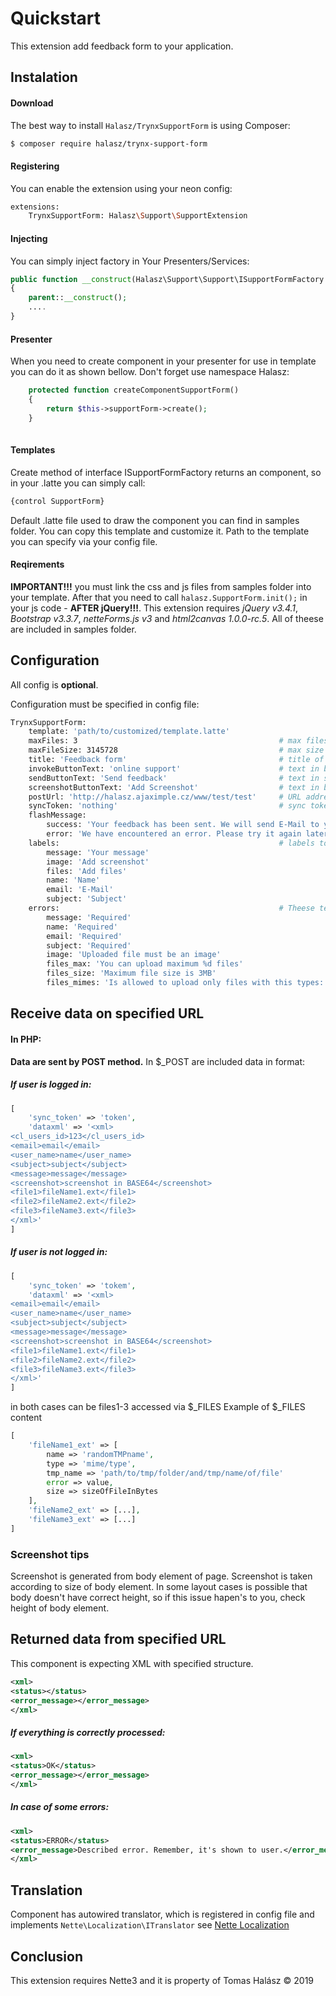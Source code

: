 # Quickstart
This extension add feedback form to your application.

## Instalation
#### Download
The best way to install `Halasz/TrynxSupportForm` is using Composer:
```sh
$ composer require halasz/trynx-support-form
```
#### Registering
You can enable the extension using your neon config:
```sh
extensions:
	TrynxSupportForm: Halasz\Support\SupportExtension
```
#### Injecting
You can simply inject factory in Your Presenters/Services:
```php
public function __construct(Halasz\Support\Support\ISupportFormFactory $SupportFormFactory)
{
    parent::__construct();
    ....
}
```
#### Presenter
When you need to create component in your presenter for use in template you can do it as shown bellow. Don't forget use namespace Halasz:
```php
    protected function createComponentSupportForm()
    {
        return $this->supportForm->create();
    }
	
```
#### Templates
Create method of interface ISupportFormFactory returns an component, so in your .latte you can simply call:
```php
{control SupportForm}
```
Default .latte file used to draw the component you can find in samples folder. You can copy this template and customize it. Path to the template you can specify via your config file.
#### Reqirements
**IMPORTANT!!!** you must link the css and js files from samples folder into your template. 
After that you need to call `halasz.SupportForm.init();` in your js code - **AFTER jQuery!!!**.
This extension requires *jQuery v3.4.1*, *Bootstrap v3.3.7*, *netteForms.js v3* and *html2canvas 1.0.0-rc.5*. All of theese are included in samples folder.

## Configuration
All config is **optional**.

Configuration must be specified in config file:
```sh
TrynxSupportForm:
	template: 'path/to/customized/template.latte'
	maxFiles: 3                                             # max files in multiselect 
	maxFileSize: 3145728                                    # max size of one file in musltiselect (in bytes)
	title: 'Feedback form'                                  # title of modal (top right text)
	invokeButtonText: 'online support'                      # text in button (bottom right on page)
	sendButtonText: 'Send feedback'                         # text in send button
	screenshotButtonText: 'Add Screenshot'                  # text in button which is used to make screenshot
	postUrl: 'http://halasz.ajaximple.cz/www/test/test'     # URL address where may be send data from formular
	syncToken: 'nothing'                                    # sync token, which is send to url with data from formular
	flashMessage:
		success: 'Your feedback has been sent. We will send E-Mail to you as soon as possible.'
		error: 'We have encountered an error. Please try it again later.'
	labels:                                                 # labels to form inputs
		message: 'Your message'
		image: 'Add screenshot'
		files: 'Add files'
		name: 'Name'
		email: 'E-Mail'
		subject: 'Subject'
	errors:                                                 # Theese texts are shown under inputs when there is an error.
		message: 'Required'
		name: 'Required'
		email: 'Required'
		subject: 'Required'
		image: 'Uploaded file must be an image'
		files_max: 'You can upload maximum %d files'
		files_size: 'Maximum file size is 3MB'
		files_mimes: 'Is allowed to upload only files with this types: GIF, JPG, PNG, txt, xls, doc, zip or rar'
```
## Receive data on specified URL
#### In PHP:
**Data are sent by POST method.**
In $_POST are included data in format:
##### If user is logged in:
```php
[
	'sync_token' => 'token',
	'dataxml' => '<xml>
<cl_users_id>123</cl_users_id>
<email>email</email>
<user_name>name</user_name>
<subject>subject</subject>
<message>message</message>
<screenshot>screenshot in BASE64</screenshot>
<file1>fileName1.ext</file1>
<file2>fileName2.ext</file2>
<file3>fileName3.ext</file3>
</xml>'
]
```
##### If user is not logged in:
```php
[
	'sync_token' => 'tokem',
	'dataxml' => '<xml>
<email>email</email>
<user_name>name</user_name>
<subject>subject</subject>
<message>message</message>
<screenshot>screenshot in BASE64</screenshot>
<file1>fileName1.ext</file1>
<file2>fileName2.ext</file2>
<file3>fileName3.ext</file3>
</xml>'
]
```
in both cases can be files1-3 accessed via $_FILES
Example of $_FILES content 
```php
[
	'fileName1_ext' => [
		name => 'randomTMPname',
		type => 'mime/type',
		tmp_name => 'path/to/tmp/folder/and/tmp/name/of/file'
		error => value,
		size => sizeOfFileInBytes
	],
	'fileName2_ext' => [...],
	'fileName3_ext' => [...]
]
```
### Screenshot tips
Screenshot is generated from body element of page. Screenshot is taken according to size of body element. In some layout cases is possible that body doesn't have correct height, so if this issue hapen's to you, check height of body element. 


## Returned data from specified URL
This component is expecting XML with specified structure.
```xml
<xml>
<status></status>
<error_message></error_message>
</xml>
```
##### If everything is correctly processed:
```xml
<xml>
<status>OK</status>
<error_message></error_message>
</xml>
```
##### In case of some errors:
```xml
<xml>
<status>ERROR</status>
<error_message>Described error. Remember, it's shown to user.</error_message>
</xml>
```




## Translation
Component has autowired translator, which is registered in config file and implements `Nette\Localization\ITranslator` see [Nette Localization](https://doc.nette.org/cs/3.0/localization "Nette Localization")
## Conclusion
This extension requires Nette3 and it is property of Tomas Halász © 2019
